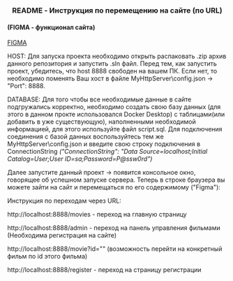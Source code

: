 <h3 align="center"> README - Инструкция по перемещению на сайте (по URL) </h3>
<h4>(FIGMA - функционал сайта) </h4>

[FIGMA](https://www.figma.com/design/CtVRXZiBbU1Q8DOMki60gN/Untitled?node-id=0-1&t=8m42QEe3jkECsqTi-1)

HOST: Для запуска проекта необходимо открыть распаковать .zip архив данного репозитория и запустить .sln файл. Перед тем, как запустить проект, убедитесь, что host 8888 свободен на вашем ПК. Если нет, то необходимо поменять Ваш хост в файле MyHttpServer\config.json -> "Port": 8888.

DATABASE: Для того чтобы все необходимые данные в сайте подгружались корректно, необходимо создать свою базу данных (для этого в данном прокте использовался Docker Desktop) с таблицами(или добавить в уже существующую), наполненными необходимой информацией, для этого используйте файл script.sql.
Для подключения соединения с базой данных воспользуйтесь тем же MyHttpServer\config.json и введите свою строку подключения в  ConnectionString _("ConnectionString": "Data Source=localhost;Initial Catalog=User;User ID=sa;Password=P@ssw0rd")_

Далее запустите данный проект -> появится консольное окно, говорящее об успешном запуске сервера.
Теперь в строке браузера вы можете зайти на сайт и перемещаться по его содержимому ("Figma"):

Инструкция по переходам через URL:

http://localhost:8888/movies - переход на главную страницу

http://localhost:8888/admin - переход на панель управления фильмами (Необходима регистрация на сайте)

http://localhost:8888/movie?id="" (возможность перейти на конкретный фильм по id этого фильма)

http://localhost:8888/register - переход на страницу регистрации

